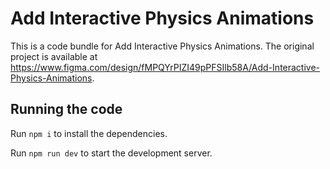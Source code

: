 
  # Add Interactive Physics Animations

  This is a code bundle for Add Interactive Physics Animations. The original project is available at https://www.figma.com/design/fMPQYrPIZI49pPFSIlb58A/Add-Interactive-Physics-Animations.

  ## Running the code

  Run `npm i` to install the dependencies.

  Run `npm run dev` to start the development server.
  